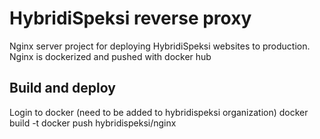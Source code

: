 # HybridiSpeksi reverse proxy

Nginx server project for deploying HybridiSpeksi websites to production. Nginx is dockerized and pushed with docker hub

## Build and deploy
Login to docker (need to be added to hybridispeksi organization)
docker build -t
docker push hybridispeksi/nginx
